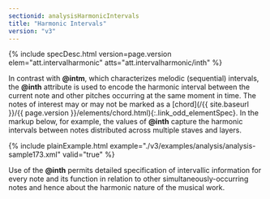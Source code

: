 ```yaml
---
sectionid: analysisHarmonicIntervals
title: "Harmonic Intervals"
version: "v3"
---
```






{% include specDesc.html version=page.version elem="att.intervalharmonic" atts="att.intervalharmonic/inth" %}



In contrast with **@intm**, which characterizes melodic (sequential) intervals, the
**@inth** attribute is used to encode the harmonic interval between the current note
and other pitches occurring at the same moment in time. The notes of interest may
or may not
be marked as a [chord](/{{ site.baseurl }}/{{ page.version }}/elements/chord.html){:.link_odd_elementSpec}. In the markup below, for example, the values of
**@inth** capture the harmonic intervals between notes distributed across multiple
staves and layers.

{% include plainExample.html example="./v3/examples/analysis/analysis-sample173.xml" valid="true" %}

Use of the **@inth** permits detailed specification of intervallic information for
every note and its function in relation to other simultaneously-occurring notes and
hence
about the harmonic nature of the musical work.

